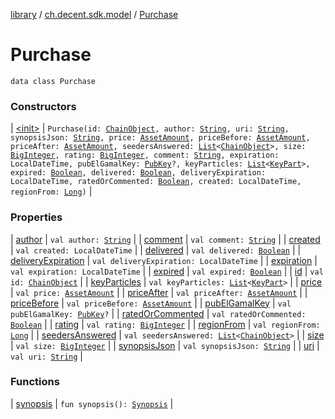 [library](../../index.md) / [ch.decent.sdk.model](../index.md) / [Purchase](./index.md)

# Purchase

`data class Purchase`

### Constructors

| [&lt;init&gt;](-init-.md) | `Purchase(id: `[`ChainObject`](../-chain-object/index.md)`, author: `[`String`](https://kotlinlang.org/api/latest/jvm/stdlib/kotlin/-string/index.html)`, uri: `[`String`](https://kotlinlang.org/api/latest/jvm/stdlib/kotlin/-string/index.html)`, synopsisJson: `[`String`](https://kotlinlang.org/api/latest/jvm/stdlib/kotlin/-string/index.html)`, price: `[`AssetAmount`](../-asset-amount/index.md)`, priceBefore: `[`AssetAmount`](../-asset-amount/index.md)`, priceAfter: `[`AssetAmount`](../-asset-amount/index.md)`, seedersAnswered: `[`List`](https://kotlinlang.org/api/latest/jvm/stdlib/kotlin.collections/-list/index.html)`<`[`ChainObject`](../-chain-object/index.md)`>, size: `[`BigInteger`](http://docs.oracle.com/javase/6/docs/api/java/math/BigInteger.html)`, rating: `[`BigInteger`](http://docs.oracle.com/javase/6/docs/api/java/math/BigInteger.html)`, comment: `[`String`](https://kotlinlang.org/api/latest/jvm/stdlib/kotlin/-string/index.html)`, expiration: LocalDateTime, pubElGamalKey: `[`PubKey`](../-pub-key/index.md)`?, keyParticles: `[`List`](https://kotlinlang.org/api/latest/jvm/stdlib/kotlin.collections/-list/index.html)`<`[`KeyPart`](../-key-part/index.md)`>, expired: `[`Boolean`](https://kotlinlang.org/api/latest/jvm/stdlib/kotlin/-boolean/index.html)`, delivered: `[`Boolean`](https://kotlinlang.org/api/latest/jvm/stdlib/kotlin/-boolean/index.html)`, deliveryExpiration: LocalDateTime, ratedOrCommented: `[`Boolean`](https://kotlinlang.org/api/latest/jvm/stdlib/kotlin/-boolean/index.html)`, created: LocalDateTime, regionFrom: `[`Long`](https://kotlinlang.org/api/latest/jvm/stdlib/kotlin/-long/index.html)`)` |

### Properties

| [author](author.md) | `val author: `[`String`](https://kotlinlang.org/api/latest/jvm/stdlib/kotlin/-string/index.html) |
| [comment](comment.md) | `val comment: `[`String`](https://kotlinlang.org/api/latest/jvm/stdlib/kotlin/-string/index.html) |
| [created](created.md) | `val created: LocalDateTime` |
| [delivered](delivered.md) | `val delivered: `[`Boolean`](https://kotlinlang.org/api/latest/jvm/stdlib/kotlin/-boolean/index.html) |
| [deliveryExpiration](delivery-expiration.md) | `val deliveryExpiration: LocalDateTime` |
| [expiration](expiration.md) | `val expiration: LocalDateTime` |
| [expired](expired.md) | `val expired: `[`Boolean`](https://kotlinlang.org/api/latest/jvm/stdlib/kotlin/-boolean/index.html) |
| [id](id.md) | `val id: `[`ChainObject`](../-chain-object/index.md) |
| [keyParticles](key-particles.md) | `val keyParticles: `[`List`](https://kotlinlang.org/api/latest/jvm/stdlib/kotlin.collections/-list/index.html)`<`[`KeyPart`](../-key-part/index.md)`>` |
| [price](price.md) | `val price: `[`AssetAmount`](../-asset-amount/index.md) |
| [priceAfter](price-after.md) | `val priceAfter: `[`AssetAmount`](../-asset-amount/index.md) |
| [priceBefore](price-before.md) | `val priceBefore: `[`AssetAmount`](../-asset-amount/index.md) |
| [pubElGamalKey](pub-el-gamal-key.md) | `val pubElGamalKey: `[`PubKey`](../-pub-key/index.md)`?` |
| [ratedOrCommented](rated-or-commented.md) | `val ratedOrCommented: `[`Boolean`](https://kotlinlang.org/api/latest/jvm/stdlib/kotlin/-boolean/index.html) |
| [rating](rating.md) | `val rating: `[`BigInteger`](http://docs.oracle.com/javase/6/docs/api/java/math/BigInteger.html) |
| [regionFrom](region-from.md) | `val regionFrom: `[`Long`](https://kotlinlang.org/api/latest/jvm/stdlib/kotlin/-long/index.html) |
| [seedersAnswered](seeders-answered.md) | `val seedersAnswered: `[`List`](https://kotlinlang.org/api/latest/jvm/stdlib/kotlin.collections/-list/index.html)`<`[`ChainObject`](../-chain-object/index.md)`>` |
| [size](size.md) | `val size: `[`BigInteger`](http://docs.oracle.com/javase/6/docs/api/java/math/BigInteger.html) |
| [synopsisJson](synopsis-json.md) | `val synopsisJson: `[`String`](https://kotlinlang.org/api/latest/jvm/stdlib/kotlin/-string/index.html) |
| [uri](uri.md) | `val uri: `[`String`](https://kotlinlang.org/api/latest/jvm/stdlib/kotlin/-string/index.html) |

### Functions

| [synopsis](synopsis.md) | `fun synopsis(): `[`Synopsis`](../-synopsis/index.md) |

